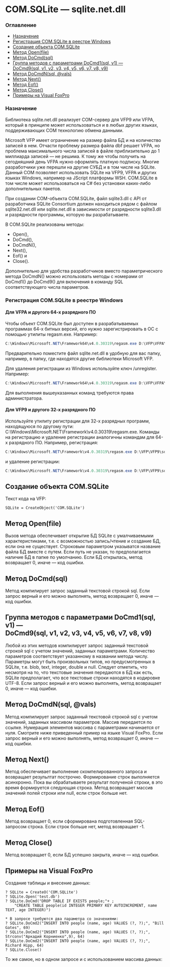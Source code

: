 # COM.SQLite — sqlite.net.dll
### Оглавление
- [Назначение](#Назначение)  
- [Регистрация COM.SQLite в реестре Windows](#Регистрация-COMSQLite-в-реестре-Windows)
- [Создание объекта COM.SQLite](#Создание-объекта-COMSQLite)
- [Метод Open(file)](#Метод-Openfile)
- [Метод DoCmd(sql)](#Метод-DoCmdsql)
- [Группа методов с параметрами DoCmd1(sql, v1) —<br>DoCmd9(sql, v1, v2, v3, v4, v5, v6, v7, v8, v9)](#Группа-методов-с-параметрами-DoCmd1sql-v1-DoCmd9sql-v1-v2-v3-v4-v5-v6-v7-v8-v9)
- [Метод DoCmdN(sql, @vals)](#Метод-DoCmdNsql-vals)
- [Метод Next()](#Метод-Next)
- [Метод Eof()](#Метод-Eof)
- [Метод Close()](#Метод-Close)
- [Примеры на Visual FoxPro](#Примеры-на-Visual-FoxPro)
### Назначение
Библиотека sqlite.net.dll реализует COM-сервер для VFP9 или VFPA, который в принципе может использоваться и в любых других языках, поддерживающих COM технологию обмена данными.  

Microsoft VFP имеет ограничение на размер файла БД и на количество записей в нем. Отчасти проблему размера файла dbf решает VFPA,
но проблема максимального числа записей в файле приблизительно до 1 миллиарда записей — не решима. К тому же чтобы получить на
сегодняшний день VFPA нужно оформлять платную подписку. Многие разработчики уже перешли на другие СУБД и в том числе на SQLite. Данный COM позволяет использовать SQLite на VFP9, VFPA и других языках Windows, например на JScript платформы WSH. COM.SQLite в том числе может использоваться на C# без установки каких-либо дополнительных пакетов.  

При создании COM-объекта COM.SQLite, файл sqlite3.dll с API от разработчика SQLite Consortium должен находиться рядом с файлом sqlite32.net.dll или sqlite.net.dll в зависимости от разрядности sqlite3.dll и разрядности программы, которую вы разрабатываете.  

В COM.SQLite реализованы методы:
- Open(),
- DoCmd(),
- DoCmdN(),
- Next(),
- Eof() и
- Close().

Дополнительно для удобства разработчиков вместо параметрического метода DoCmdN() можно использовать методы с номерами от DoCmd1() до DoCmd9() для включения в команду SQL соответствующего числа параметров.
### Регистрация COM.SQLite в реестре Windows
#### Для VFPA и другого 64-х разрядного ПО
Чтобы объект COM.SQLite был доступен в разрабатываемых программах 64-х битных версий, его нужно зарегистрировать в ОС с помощью
утилиты regasm.exe. Например:
```PowerShell
C:\Windows\Microsoft.NET\Framework64\v4.0.30319\regasm.exe D:\VFP\VFPA\sqlite.net.dll /codebase
```
Предварительно поместите файл sqlite.net.dll в удобную для вас папку, например, в папку, где находятся другие библиотеки
Microsoft VFP.  

Для удаления регистрации из Windows используйте ключ /unregister. Например:
```PowerShell
C:\Windows\Microsoft.NET\Framework64\v4.0.30319\regasm.exe D:\VFP\VFPA\sqlite.net.dll /unregister
```
Для выполнения вышеуказанных команд требуются права администратора.
#### Для VFP9 и другого 32-х разрядного ПО
Используйте утилиту регистрации для 32-х разрядных программ, находящуюся по другому пути:
C:\Windows\Microsoft.NET\Framework\v4.0.30319\regasm.exe. Команды на регистрацию и удаление регистрации аналогичны командам
для 64-х разрядного ПО. Например, регистрация:
```PowerShell
C:\Windows\Microsoft.NET\Framework\v4.0.30319\regasm.exe D:\VFP\VFP9\sqlite32.net.dll /codebase
```
и удаление регистрации:
```PowerShell
C:\Windows\Microsoft.NET\Framework\v4.0.30319\regasm.exe D:\VFP\VFP9\sqlite32.net.dll /unregister
```
## Создание объекта COM.SQLite
Текст кода на VFP:
```xBase
SQLite = CreateObject('COM.SQLite')
```
## Метод Open(file)
Вызов метода обеспечивает открытие БД SQLite с умалчиваемыми характеристиками, т.е. с возможностью запись/чтение и создание БД, если она не существует. Строковым параметром указыватся название файла БД вместе с путем. Если путь не указан, то предполагается наличие БД в папке по умолчанию. Если БД открылась, метод возвращает 0, иначе — код ошибки.
## Метод DoCmd(sql)
Метод компилирует запрос заданный текстовой строкой sql. Если запрос верный и его можно выполнять, метод возвращает 0, иначе — код ошибки.
## Группа методов с параметрами DoCmd1(sql, v1) —<br>DoCmd9(sql, v1, v2, v3, v4, v5, v6, v7, v8, v9)
Любой из этих методов компилирует запрос заданный текстовой строкой sql с учетом значений, заданных параметрами. Количество параметров соответствует указанному в названии метода числу. Параметры могут быть произвольных типов, но предусмотренных в SQLite, т.е. blob, text, integer, double и null. Следует отметить, что несмотря на то, что текстовые значения передаются в БД как есть, SQLite предполагает, что все текстовые строки находятся в кодировке UTF-8. Если запрос верный и его можно выполнять, метод возвращает 0, иначе — код ошибки.
## Метод DoCmdN(sql, @vals)
Метод компилирует запрос заданный текстовой строкой sql с учетом значений, заданных массивом параметров. Массив передается по ссылке. Нумерация элементов массива с параметрами начинается от нуля. Смотрите ниже приведенный пример на языке Visual FoxPro. Если запрос верный и его можно выполнять, метод возвращает 0, иначе — код ошибки.
## Метод Next()
Метод обеспечивает выполнение скомпелированного запроса и возвращает резульлтат построчно. Формирование строк выполняется асинхронно. Пока вы обрабатываете результат полученой строки, в это время формируется следующая строка. Метод возвращает массив значений полей строки или null, если строк больше нет.
## Метод Eof()
Метод возвращает 0, если сформирована подготовленная SQL-запросом строка. Если строк больше нет, метод возвращает -1.
## Метод Close()
Метод возвращает 0, если БД успешно закрыта, иначе — код ошибки.
## Примеры на Visual FoxPro
Создание таблицы и внесение данных:
```xbase
? SQLite = CreateO('COM.SQLite')
? SQLite.Open('test.db')
? SQLite.DoCmd("DROP TABLE IF EXISTS people;"+ ;
    "CREATE TABLE people(id INTEGER PRIMARY KEY AUTOINCREMENT, name TEXT, age INTEGER)")

* В запросе требуются два параметра со значениями:
? SQLite.DoCmd2("INSERT INTO people (name, age) VALUES (?, ?);", "Bill Gates", 69)
? SQLite.DoCmd2("INSERT INTO people (name, age) VALUES (?, ?);", Strconv("Аркадий Корниенко",9), 64)
? SQLite.DoCmd2("INSERT INTO people (name, age) VALUES (?, ?);", Richard Hipp, 64)
? SQLite.Close()
```
То же самое, но в одном запросе и с использованием массива данных:
